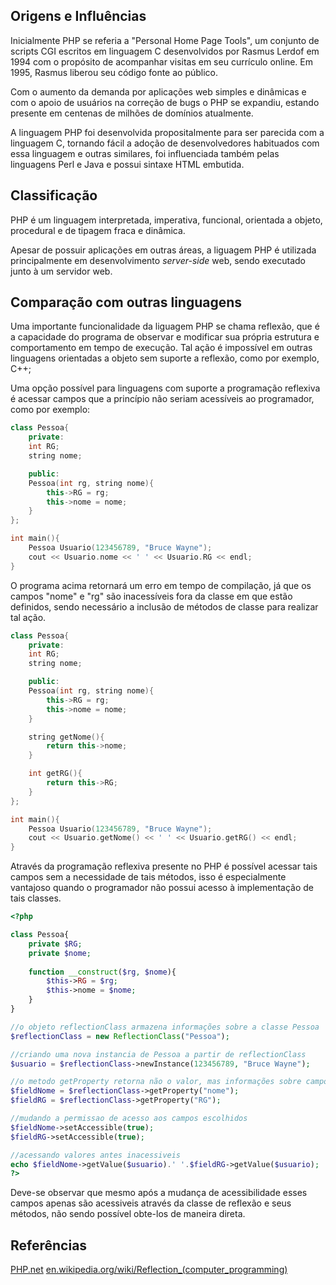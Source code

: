## Origens e Influências

Inicialmente PHP se referia a "Personal Home Page Tools", um conjunto de scripts CGI escritos em linguagem C desenvolvidos por Rasmus Lerdof em 1994 com o propósito de acompanhar visitas em seu currículo online. Em 1995, Rasmus liberou seu código fonte ao público.

Com o aumento da demanda por aplicações web simples e dinâmicas e com o apoio de usuários na correção de bugs o PHP se expandiu, estando presente em centenas de milhões de domínios atualmente.

A linguagem PHP foi desenvolvida propositalmente para ser parecida com a linguagem C, tornando fácil a adoção de desenvolvedores habituados com essa linguagem e outras similares, foi influenciada também pelas linguagens Perl e Java e possui sintaxe HTML embutida. 

## Classificação

PHP é um linguagem interpretada, imperativa, funcional, orientada a objeto, procedural e de tipagem fraca e dinâmica.

Apesar de possuir aplicações em outras áreas, a liguagem PHP é utilizada principalmente em desenvolvimento *server-side* web, sendo executado junto à um servidor web. 

## Comparação com outras linguagens

Uma importante funcionalidade da liguagem PHP se chama reflexão, que é a capacidade do programa de observar e modificar sua própria estrutura e comportamento em tempo de execução. Tal ação é impossível em outras linguagens orientadas a objeto sem suporte a reflexão, como por exemplo, C++;

Uma opção possível para linguagens com suporte a programação reflexiva é acessar campos que a princípio não seriam acessíveis ao programador, como por exemplo:

```c++
class Pessoa{
	private:
	int RG;
	string nome;

	public:
	Pessoa(int rg, string nome){
		this->RG = rg;
		this->nome = nome;	
	}
};

int main(){
	Pessoa Usuario(123456789, "Bruce Wayne");
	cout << Usuario.nome << ' ' << Usuario.RG << endl;
}
```
O programa acima retornará um erro em tempo de compilação, já que os campos "nome" e "rg" são inacessíveis fora da classe em que estão definidos, sendo necessário a inclusão de métodos de classe para realizar tal ação.

```c++
class Pessoa{
	private:
	int RG;
	string nome;

	public:
	Pessoa(int rg, string nome){
		this->RG = rg;
		this->nome = nome;	
	}

	string getNome(){
		return this->nome;	
	}

	int getRG(){
		return this->RG;
	}
};

int main(){
	Pessoa Usuario(123456789, "Bruce Wayne");
	cout << Usuario.getNome() << ' ' << Usuario.getRG() << endl;
}
```
Através da programação reflexiva presente no PHP é possível acessar tais campos sem a necessidade de tais métodos, isso é especialmente vantajoso quando o programador não possui acesso à implementação de tais classes.

```PHP
<?php

class Pessoa{
	private $RG;
	private $nome;
	
	function __construct($rg, $nome){
		$this->RG = $rg;
		$this->nome = $nome;
	}
}

//o objeto reflectionClass armazena informações sobre a classe Pessoa 
$reflectionClass = new ReflectionClass("Pessoa");

//criando uma nova instancia de Pessoa a partir de reflectionClass
$usuario = $reflectionClass->newInstance(123456789, "Bruce Wayne");

//o metodo getProperty retorna não o valor, mas informações sobre campo da classe refletida em reflection class
$fieldNome = $reflectionClass->getProperty("nome");
$fieldRG = $reflectionClass->getProperty("RG");

//mudando a permissao de acesso aos campos escolhidos
$fieldNome->setAccessible(true);
$fieldRG->setAccessible(true);

//acessando valores antes inacessiveis
echo $fieldNome->getValue($usuario).' '.$fieldRG->getValue($usuario);
?>
```

Deve-se observar que mesmo após a mudança de acessibilidade esses campos apenas são acessiveis através da classe de reflexão e seus métodos, não sendo possível obte-los de maneira direta.

## Referências

[PHP.net](https://www.php.net/manual/pt_BR/history.php.php)
[en.wikipedia.org/wiki/Reflection_(computer_programming)](https://en.wikipedia.org/wiki/Reflection_(computer_programming))
